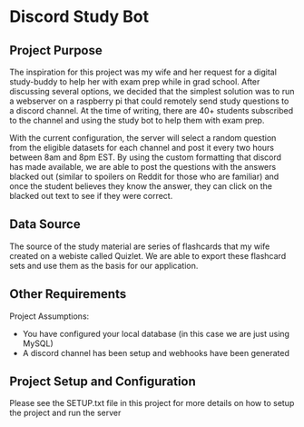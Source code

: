# Discord Study Bot

## Project Purpose
The inspiration for this project was my wife and her request for a digital study-buddy to help her with exam prep while in grad school. 
After discussing several options, we decided that the simplest solution was to run a webserver on a raspberry pi that could remotely send study questions to a discord channel. 
At the time of writing, there are 40+ students subscribed to the channel and using the study bot to help them with exam prep.

With the current configuration, the server will select a random question from the eligible datasets for each channel and post it every two hours between 8am and 8pm EST.
By using the custom formatting that discord has made available, we are able to post the questions with the answers blacked out (similar to spoilers on Reddit for those who are familiar) and once the student believes they know the answer, they can click on the blacked out text to see if they were correct.

## Data Source
The source of the study material are series of flashcards that my wife created on a webiste called Quizlet. We are able to export these flashcard sets and use them as the basis for our application.

## Other Requirements
Project Assumptions:
 - You have configured your local database (in this case we are just using MySQL)
 - A discord channel has been setup and webhooks have been generated

## Project Setup and Configuration
Please see the SETUP.txt file in this project for more details on how to setup the project and run the server
